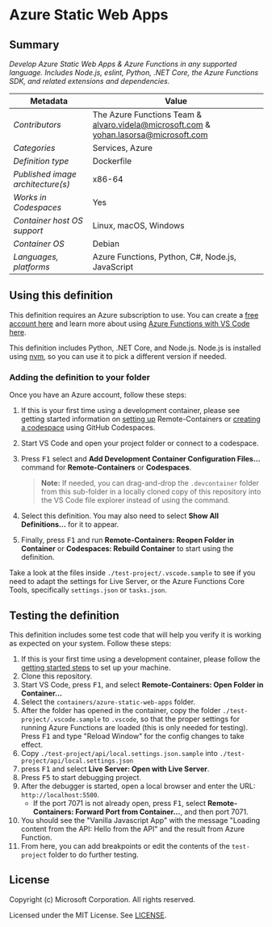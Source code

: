 # Azure Static Web Apps

## Summary

*Develop Azure Static Web Apps & Azure Functions in any supported language. Includes Node.js, eslint, Python, .NET Core, the Azure Functions SDK, and related extensions and dependencies.*

| Metadata | Value |  
|----------|-------|
| *Contributors* | The Azure Functions Team & alvaro.videla@microsoft.com & yohan.lasorsa@microsoft.com|
| *Categories* | Services, Azure |
| *Definition type* | Dockerfile |
| *Published image architecture(s)* | x86-64 |
| *Works in Codespaces* | Yes |
| *Container host OS support* | Linux, macOS, Windows |
| *Container OS* | Debian |
| *Languages, platforms* | Azure Functions, Python, C#, Node.js, JavaScript |

## Using this definition

This definition requires an Azure subscription to use. You can create a [free account here](https://azure.microsoft.com/en-us/free/serverless/) and learn more about using [Azure Functions with VS Code here](https://docs.microsoft.com/en-us/azure/azure-functions/functions-create-first-function-vs-code).

This definition includes Python, .NET Core, and Node.js. Node.js is installed using [nvm](https://github.com/nvm-sh/nvm), so you can use it to pick a different version if needed.

### Adding the definition to your folder

Once you have an Azure account, follow these steps:

1. If this is your first time using a development container, please see getting started information on [setting up](https://aka.ms/vscode-remote/containers/getting-started) Remote-Containers or [creating a codespace](https://aka.ms/ghcs-open-codespace) using GitHub Codespaces.

2. Start VS Code and open your project folder or connect to a codespace.

3. Press <kbd>F1</kbd> select and **Add Development Container Configuration Files...** command for **Remote-Containers** or **Codespaces**. 

   > **Note:** If needed, you can drag-and-drop the `.devcontainer` folder from this sub-folder in a locally cloned copy of this repository into the VS Code file explorer instead of using the command.

4. Select this definition. You may also need to select **Show All Definitions...** for it to appear.

5. Finally, press <kbd>F1</kbd> and run **Remote-Containers: Reopen Folder in Container** or **Codespaces: Rebuild Container** to start using the definition.

Take a look at the files inside `./test-project/.vscode.sample` to see if you need to adapt the settings for Live Server, or the Azure Functions Core Tools, specifically `settings.json` or `tasks.json`.

## Testing the definition

This definition includes some test code that will help you verify it is working as expected on your system. Follow these steps:

1. If this is your first time using a development container, please follow the [getting started steps](https://aka.ms/vscode-remote/containers/getting-started) to set up your machine.
2. Clone this repository.
3. Start VS Code, press <kbd>F1</kbd>, and select **Remote-Containers: Open Folder in Container...**
4. Select the `containers/azure-static-web-apps` folder.
5. After the folder has opened in the container, copy the folder `./test-project/.vscode.sample` to `.vscode`, so that the proper settings for running Azure Functions are loaded (this is only needed for testing). Press <kbd>F1</kbd> and type "Reload Window" for the config changes to take effect.
6. Copy `./test-project/api/local.settings.json.sample` into `./test-project/api/local.settings.json`
7. press <kbd>F1</kbd> and select **Live Server: Open with Live Server**.
8. Press <kbd>F5</kbd> to start debugging project.
9. After the debugger is started, open a local browser and enter the URL: `http://localhost:5500`.
    - If the port 7071 is not already open, press <kbd>F1</kbd>, select **Remote-Containers: Forward Port from Container...**, and then port 7071.
10. You should see the "Vanilla Javascript App" with the message "Loading content from the API: Hello from the API" and the result from Azure Function.
11. From here, you can add breakpoints or edit the contents of the `test-project` folder to do further testing.

## License

Copyright (c) Microsoft Corporation. All rights reserved.

Licensed under the MIT License. See [LICENSE](https://github.com/microsoft/vscode-dev-containers/blob/main/LICENSE).
